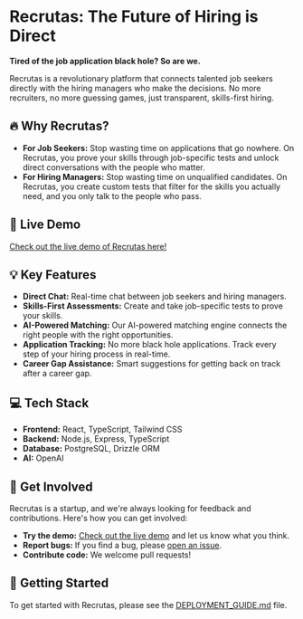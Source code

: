 # Recrutas: The Future of Hiring is Direct

**Tired of the job application black hole? So are we.**

Recrutas is a revolutionary platform that connects talented job seekers directly with the hiring managers who make the decisions. No more recruiters, no more guessing games, just transparent, skills-first hiring.

## 🔥 Why Recrutas?

*   **For Job Seekers:** Stop wasting time on applications that go nowhere. On Recrutas, you prove your skills through job-specific tests and unlock direct conversations with the people who matter.
*   **For Hiring Managers:** Stop wasting time on unqualified candidates. On Recrutas, you create custom tests that filter for the skills you actually need, and you only talk to the people who pass.

## 🚀 Live Demo

[Check out the live demo of Recrutas here!](https://recrutas.vercel.app/)

## 💡 Key Features

*   **Direct Chat:** Real-time chat between job seekers and hiring managers.
*   **Skills-First Assessments:** Create and take job-specific tests to prove your skills.
*   **AI-Powered Matching:** Our AI-powered matching engine connects the right people with the right opportunities.
*   **Application Tracking:** No more black hole applications. Track every step of your hiring process in real-time.
*   **Career Gap Assistance:** Smart suggestions for getting back on track after a career gap.

## 💻 Tech Stack

*   **Frontend:** React, TypeScript, Tailwind CSS
*   **Backend:** Node.js, Express, TypeScript
*   **Database:** PostgreSQL, Drizzle ORM
*   **AI:** OpenAI

## 🤝 Get Involved

Recrutas is a startup, and we're always looking for feedback and contributions. Here's how you can get involved:

*   **Try the demo:** [Check out the live demo](https://recrutas.vercel.app/) and let us know what you think.
*   **Report bugs:** If you find a bug, please [open an issue](https://github.com/abaskabato/recrutas/issues).
*   **Contribute code:** We welcome pull requests!

## 🚀 Getting Started

To get started with Recrutas, please see the [DEPLOYMENT_GUIDE.md](DEPLOYMENT_GUIDE.md) file.